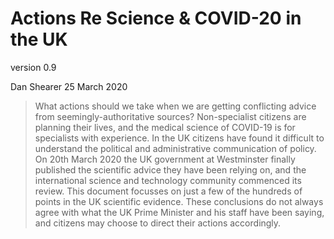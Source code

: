 # Actions Re Science & COVID-20 in the UK 

version 0.9

Dan Shearer
25 March 2020


> What actions should we take when we are getting conflicting advice from
> seemingly-authoritative sources? Non-specialist citizens are planning their
> lives, and the medical science of COVID-19 is for specialists with
> experience. In the UK citizens have found it difficult to understand the
> political and administrative communication of policy. On 20th March 2020 the
> UK government at Westminster finally published the scientific advice they
> have been relying on, and the international science and technology community
> commenced its review. This document focusses on just a few of the hundreds of
> points in the UK scientific evidence. These conclusions do not always agree
> with what the UK Prime Minister and his staff have been saying, and citizens
> may choose to direct their actions accordingly.


